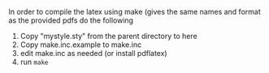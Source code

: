 In order to compile the latex using make (gives the same names and format as the provided pdfs do the following

1) Copy "mystyle.sty" from the parent directory to here 
2) Copy make.inc.example to make.inc
3) edit make.inc as needed (or install pdflatex)
4) run `make`
